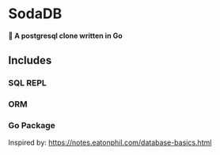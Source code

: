 # SodaDB
**🥤 A postgresql clone written in Go**

## Includes
### SQL REPL
### ORM
### Go Package


Inspired by: https://notes.eatonphil.com/database-basics.html

